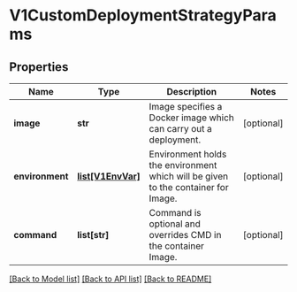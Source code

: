 # V1CustomDeploymentStrategyParams

## Properties
Name | Type | Description | Notes
------------ | ------------- | ------------- | -------------
**image** | **str** | Image specifies a Docker image which can carry out a deployment. | [optional] 
**environment** | [**list[V1EnvVar]**](V1EnvVar.md) | Environment holds the environment which will be given to the container for Image. | [optional] 
**command** | **list[str]** | Command is optional and overrides CMD in the container Image. | [optional] 

[[Back to Model list]](../README.md#documentation-for-models) [[Back to API list]](../README.md#documentation-for-api-endpoints) [[Back to README]](../README.md)


